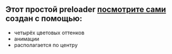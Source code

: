 ## Этот простой preloader [посмотрите сами](https://katadu.github.io/portfolio-project/) создан с помощью:
- четырёх цветовых оттенков
- анимации
- располагается по центру
